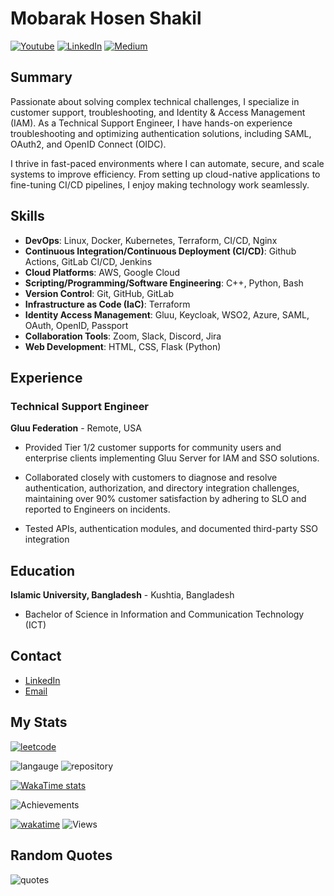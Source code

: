 <!-- ### Hi there! 👋 Welcome to My GitHub Profile -->


# Mobarak Hosen Shakil

[![Youtube](https://img.shields.io/badge/ShakilOps-red?style=flat&label=Youtube)](https://youtube.com/@ShakilOps)
[![LinkedIn](https://img.shields.io/badge/Mobarak%20Hosen-blue?style=flat&label=Linkedin)](https://www.linkedin.com/in/imshakil)
[![Medium](https://img.shields.io/badge/Medium-imshakil-orange)](https://medium.com/@imshakil)


## Summary

Passionate about solving complex technical challenges, I specialize in customer support, troubleshooting, and Identity & Access Management (IAM). As a Technical Support Engineer, I have hands-on experience troubleshooting and optimizing authentication solutions, including SAML, OAuth2, and OpenID Connect (OIDC).

I thrive in fast-paced environments where I can automate, secure, and scale systems to improve efficiency. From setting up cloud-native applications to fine-tuning CI/CD pipelines, I enjoy making technology work seamlessly.

## Skills

- **DevOps**: Linux, Docker, Kubernetes, Terraform, CI/CD, Nginx
- **Continuous Integration/Continuous Deployment (CI/CD)**: Github Actions, GitLab CI/CD, Jenkins
- **Cloud Platforms**: AWS, Google Cloud
- **Scripting/Programming/Software Engineering**: C++, Python, Bash
- **Version Control**: Git, GitHub, GitLab
- **Infrastructure as Code (IaC)**: Terraform
- **Identity Access Management**: Gluu, Keycloak, WSO2, Azure, SAML, OAuth, OpenID, Passport
- **Collaboration Tools**: Zoom, Slack, Discord, Jira
- **Web Development**: HTML, CSS, Flask (Python)

## Experience

### Technical Support Engineer

**Gluu Federation** - Remote, USA

- Provided Tier 1/2 customer supports for community users and enterprise clients implementing Gluu Server for IAM and SSO solutions.

- Collaborated closely with customers to diagnose and resolve authentication, authorization, and directory integration challenges, maintaining over 90% customer satisfaction by adhering to SLO and reported to Engineers on incidents.

- Tested APIs, authentication modules, and documented third-party SSO integration

## Education

**Islamic University, Bangladesh** - Kushtia, Bangladesh

- Bachelor of Science in Information and Communication Technology (ICT)

## Contact

- [LinkedIn](https://linkedin.com/in/imshakil)
- [Email](mailto:mh.ice.iu@gmail.com)

## My Stats

[![leetcode](https://leetcard.jacoblin.cool/imshakil)](https://leetcode.com/u/imshakil)

![langauge](https://github-readme-stats.vercel.app/api/top-langs/?username=imshakil&hide_progress=true&hide=html,lua,c,makefile&&count_private=true&langs_count=10&theme=dark)
![repository](https://github-readme-stats.vercel.app/api?username=imshakil&&count_private=true&theme=dark)

[![WakaTime stats](https://github-readme-stats.vercel.app/api/wakatime?username=imshakil&theme=dark)](https://github.com/imShakil)

![Achievements](https://github-profile-trophy.vercel.app/?username=imshakil&count_private=true&column=-1&theme=dark)

[![wakatime](https://wakatime.com/badge/user/9cc79b11-4d33-4c8e-918e-6503b22946fc.svg)](https://wakatime.com/@imShakil)
![Views](https://komarev.com/ghpvc/?username=imshakil)

## Random Quotes
<img alt="quotes" src="https://quotes-github-readme.vercel.app/api?type=horizontal&theme=default">
